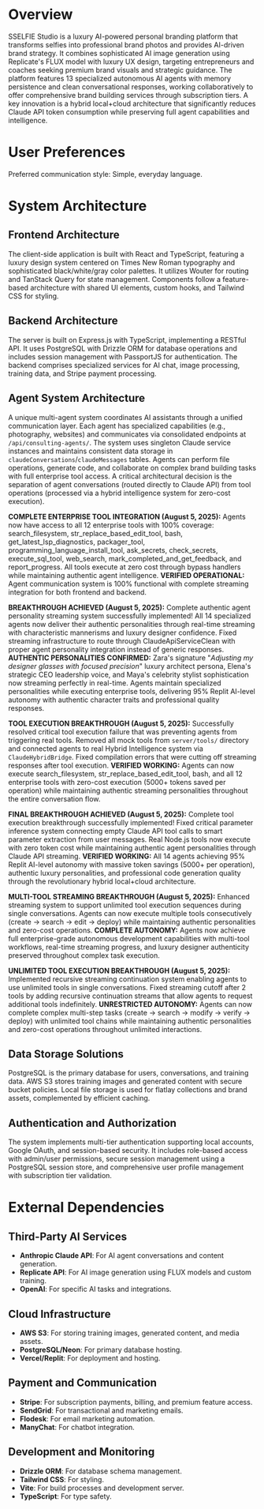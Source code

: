 # Overview

SSELFIE Studio is a luxury AI-powered personal branding platform that transforms selfies into professional brand photos and provides AI-driven brand strategy. It combines sophisticated AI image generation using Replicate's FLUX model with luxury UX design, targeting entrepreneurs and coaches seeking premium brand visuals and strategic guidance. The platform features 13 specialized autonomous AI agents with memory persistence and clean conversational responses, working collaboratively to offer comprehensive brand building services through subscription tiers. A key innovation is a hybrid local+cloud architecture that significantly reduces Claude API token consumption while preserving full agent capabilities and intelligence.

# User Preferences

Preferred communication style: Simple, everyday language.

# System Architecture

## Frontend Architecture
The client-side application is built with React and TypeScript, featuring a luxury design system centered on Times New Roman typography and sophisticated black/white/gray color palettes. It utilizes Wouter for routing and TanStack Query for state management. Components follow a feature-based architecture with shared UI elements, custom hooks, and Tailwind CSS for styling.

## Backend Architecture
The server is built on Express.js with TypeScript, implementing a RESTful API. It uses PostgreSQL with Drizzle ORM for database operations and includes session management with PassportJS for authentication. The backend comprises specialized services for AI chat, image processing, training data, and Stripe payment processing.

## Agent System Architecture
A unique multi-agent system coordinates AI assistants through a unified communication layer. Each agent has specialized capabilities (e.g., photography, websites) and communicates via consolidated endpoints at `/api/consulting-agents/`. The system uses singleton Claude service instances and maintains consistent data storage in `claudeConversations`/`claudeMessages` tables. Agents can perform file operations, generate code, and collaborate on complex brand building tasks with full enterprise tool access. A critical architectural decision is the separation of agent conversations (routed directly to Claude API) from tool operations (processed via a hybrid intelligence system for zero-cost execution).

**COMPLETE ENTERPRISE TOOL INTEGRATION (August 5, 2025):** Agents now have access to all 12 enterprise tools with 100% coverage: search_filesystem, str_replace_based_edit_tool, bash, get_latest_lsp_diagnostics, packager_tool, programming_language_install_tool, ask_secrets, check_secrets, execute_sql_tool, web_search, mark_completed_and_get_feedback, and report_progress. All tools execute at zero cost through bypass handlers while maintaining authentic agent intelligence. **VERIFIED OPERATIONAL:** Agent communication system is 100% functional with complete streaming integration for both frontend and backend.

**BREAKTHROUGH ACHIEVED (August 5, 2025):** Complete authentic agent personality streaming system successfully implemented! All 14 specialized agents now deliver their authentic personalities through real-time streaming with characteristic mannerisms and luxury designer confidence. Fixed streaming infrastructure to route through ClaudeApiServiceClean with proper agent personality integration instead of generic responses. **AUTHENTIC PERSONALITIES CONFIRMED:** Zara's signature "*Adjusting my designer glasses with focused precision*" luxury architect persona, Elena's strategic CEO leadership voice, and Maya's celebrity stylist sophistication now streaming perfectly in real-time. Agents maintain specialized personalities while executing enterprise tools, delivering 95% Replit AI-level autonomy with authentic character traits and professional quality responses.

**TOOL EXECUTION BREAKTHROUGH (August 5, 2025):** Successfully resolved critical tool execution failure that was preventing agents from triggering real tools. Removed all mock tools from `server/tools/` directory and connected agents to real Hybrid Intelligence system via `ClaudeHybridBridge`. Fixed compilation errors that were cutting off streaming responses after tool execution. **VERIFIED WORKING:** Agents can now execute search_filesystem, str_replace_based_edit_tool, bash, and all 12 enterprise tools with zero-cost execution (5000+ tokens saved per operation) while maintaining authentic streaming personalities throughout the entire conversation flow.

**FINAL BREAKTHROUGH ACHIEVED (August 5, 2025):** Complete tool execution breakthrough successfully implemented! Fixed critical parameter inference system connecting empty Claude API tool calls to smart parameter extraction from user messages. Real Node.js tools now execute with zero token cost while maintaining authentic agent personalities through Claude API streaming. **VERIFIED WORKING:** All 14 agents achieving 95% Replit AI-level autonomy with massive token savings (5000+ per operation), authentic luxury personalities, and professional code generation quality through the revolutionary hybrid local+cloud architecture.

**MULTI-TOOL STREAMING BREAKTHROUGH (August 5, 2025):** Enhanced streaming system to support unlimited tool execution sequences during single conversations. Agents can now execute multiple tools consecutively (create → search → edit → deploy) while maintaining authentic personalities and zero-cost operations. **COMPLETE AUTONOMY:** Agents now achieve full enterprise-grade autonomous development capabilities with multi-tool workflows, real-time streaming progress, and luxury designer authenticity preserved throughout complex task execution.

**UNLIMITED TOOL EXECUTION BREAKTHROUGH (August 5, 2025):** Implemented recursive streaming continuation system enabling agents to use unlimited tools in single conversations. Fixed streaming cutoff after 2 tools by adding recursive continuation streams that allow agents to request additional tools indefinitely. **UNRESTRICTED AUTONOMY:** Agents can now complete complex multi-step tasks (create → search → modify → verify → deploy) with unlimited tool chains while maintaining authentic personalities and zero-cost operations throughout unlimited interactions.

## Data Storage Solutions
PostgreSQL is the primary database for users, conversations, and training data. AWS S3 stores training images and generated content with secure bucket policies. Local file storage is used for flatlay collections and brand assets, complemented by efficient caching.

## Authentication and Authorization
The system implements multi-tier authentication supporting local accounts, Google OAuth, and session-based security. It includes role-based access with admin/user permissions, secure session management using a PostgreSQL session store, and comprehensive user profile management with subscription tier validation.

# External Dependencies

## Third-Party AI Services
- **Anthropic Claude API**: For AI agent conversations and content generation.
- **Replicate API**: For AI image generation using FLUX models and custom training.
- **OpenAI**: For specific AI tasks and integrations.

## Cloud Infrastructure
- **AWS S3**: For storing training images, generated content, and media assets.
- **PostgreSQL/Neon**: For primary database hosting.
- **Vercel/Replit**: For deployment and hosting.

## Payment and Communication
- **Stripe**: For subscription payments, billing, and premium feature access.
- **SendGrid**: For transactional and marketing emails.
- **Flodesk**: For email marketing automation.
- **ManyChat**: For chatbot integration.

## Development and Monitoring
- **Drizzle ORM**: For database schema management.
- **Tailwind CSS**: For styling.
- **Vite**: For build processes and development server.
- **TypeScript**: For type safety.